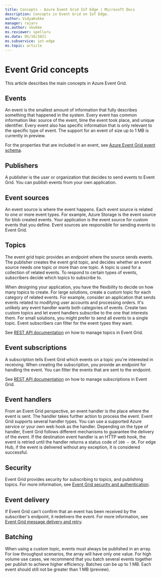 ```yaml
---
title: Concepts - Azure Event Grid IoT Edge | Microsoft Docs 
description: Concepts in Event Grid on IoT Edge.  
author: VidyaKukke
manager: rajarv
ms.author: vkukke
ms.reviewer: spelluru
ms.date: 05/10/2021
ms.subservice: iot-edge
ms.topic: article
---
```


# Event Grid concepts

This article describes the main concepts in Azure Event Grid.

## Events

An event is the smallest amount of information that fully describes something that happened in the system. Every event has common information like: source of the event, time the event took place, and unique identifier. Every event also has specific information that is only relevant to the specific type of event. The support for an event of size up to 1 MB is currently in preview.

For the properties that are included in an event, see [Azure Event Grid event schema](event-schemas.md).

## Publishers

A publisher is the user or organization that decides to send events to Event Grid. You can publish events from your own application.

## Event sources

An event source is where the event happens. Each event source is related to one or more event types. For example, Azure Storage is the event source for blob created events. Your application is the event source for custom events that you define. Event sources are responsible for sending events to Event Grid.

## Topics

The event grid topic provides an endpoint where the source sends events. The publisher creates the event grid topic, and decides whether an event source needs one topic or more than one topic. A topic is used for a collection of related events. To respond to certain types of events, subscribers decide which topics to subscribe to.

When designing your application, you have the flexibility to decide on how many topics to create. For large solutions, create a custom topic for each category of related events. For example, consider an application that sends events related to modifying user accounts and processing orders. It's unlikely any event handler wants both categories of events. Create two custom topics and let event handlers subscribe to the one that interests them. For small solutions, you might prefer to send all events to a single topic. Event subscribers can filter for the event types they want.

See [REST API documentation](api.md) on how to manage topics in Event Grid.

## Event subscriptions

A subscription tells Event Grid which events on a topic you're interested in receiving. When creating the subscription, you provide an endpoint for handling the event. You can filter the events that are sent to the endpoint. 

See [REST API documentation](api.md) on how to manage subscriptions in Event Grid.

## Event handlers

From an Event Grid perspective, an event handler is the place where the event is sent. The handler takes further action to process the event. Event Grid supports several handler types. You can use a supported Azure service or your own web hook as the handler. Depending on the type of handler, Event Grid follows different mechanisms to guarantee the delivery of the event. If the destination event handler is an HTTP web hook, the event is retried until the handler returns a status code of `200 – OK`. For edge Hub, if the event is delivered without any exception, it is considered successful.

## Security

Event Grid provides security for subscribing to topics, and publishing topics. For more information, see [Event Grid security and authentication](security-authentication.md).

## Event delivery

If Event Grid can't confirm that an event has been received by the subscriber's endpoint, it redelivers the event. For more information, see [Event Grid message delivery and retry](delivery-retry.md).

## Batching

When using a custom topic, events must always be published in an array. For low throughput scenarios, the array will have only one value. For high volume use cases, we recommend that you batch several events together per publish to achieve higher efficiency. Batches can be up to 1 MB. Each event should still not be greater than 1 MB (preview).